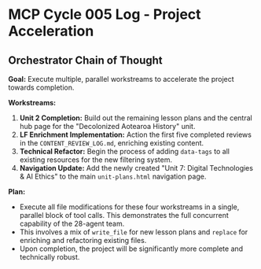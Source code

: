 # MCP Cycle 005 Log - Project Acceleration

## Orchestrator Chain of Thought

**Goal:** Execute multiple, parallel workstreams to accelerate the project towards completion.

**Workstreams:**
1.  **Unit 2 Completion:** Build out the remaining lesson plans and the central hub page for the "Decolonized Aotearoa History" unit.
2.  **LF Enrichment Implementation:** Action the first five completed reviews in the `CONTENT_REVIEW_LOG.md`, enriching existing content.
3.  **Technical Refactor:** Begin the process of adding `data-tags` to all existing resources for the new filtering system.
4.  **Navigation Update:** Add the newly created "Unit 7: Digital Technologies & AI Ethics" to the main `unit-plans.html` navigation page.

**Plan:**
-   Execute all file modifications for these four workstreams in a single, parallel block of tool calls. This demonstrates the full concurrent capability of the 28-agent team.
-   This involves a mix of `write_file` for new lesson plans and `replace` for enriching and refactoring existing files.
-   Upon completion, the project will be significantly more complete and technically robust.
